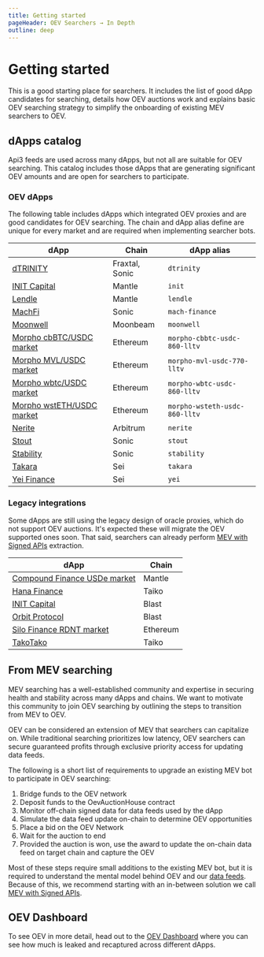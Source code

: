 ```yaml
---
title: Getting started
pageHeader: OEV Searchers → In Depth
outline: deep
---
```


<PageHeader/>

# Getting started

This is a good starting place for searchers. It includes the list of good dApp candidates for searching, details how OEV auctions
work and explains basic OEV searching strategy to simplify the onboarding of
existing MEV searchers to OEV.

## dApps catalog

Api3 feeds are used across many dApps, but not all are suitable for OEV searching. This catalog includes those dApps that are generating significant OEV amounts and are open for searchers to participate.

### OEV dApps

<!-- NOTE: Make sure these are sorted alphabetically; title matches information in @api3/contracts; homepage points to the dApp market (can differ from dApp landing page) -->

The following table includes dApps which integrated OEV proxies and are good candidates for OEV searching. The chain and dApp alias define are unique for every market and are required when implementing searcher bots.

| dApp                                                                                                                                               | Chain          | dApp alias                    |
| -------------------------------------------------------------------------------------------------------------------------------------------------- | -------------- | ----------------------------- |
| [dTRINITY](https://dtrinity.org/)                                                                                                                  | Fraxtal, Sonic | `dtrinity`                    |
| [INIT Capital](https://app.init.capital/?chain=5000)                                                                                               | Mantle         | `init`                        |
| [Lendle](https://lendle.xyz/)                                                                                                                      | Mantle         | `lendle`                      |
| [MachFi](https://www.machfi.xyz/)                                                                                                                  | Sonic          | `mach-finance`                |
| [Moonwell](https://moonwell.fi/)                                                                                                                   | Moonbeam       | `moonwell`                    |
| [Morpho cbBTC/USDC market](https://app.morpho.org/ethereum/market/0xba3ba077d9c838696b76e29a394ae9f0d1517a372e30fd9a0fc19c516fb4c5a7/cbbtc-usdc)   | Ethereum       | `morpho-cbbtc-usdc-860-lltv`  |
| [Morpho MVL/USDC market](https://app.morpho.org/ethereum/market/0x972b343b611a3cf2559a04bf2c0b8e45d1c69a1c1d94dc852ca6e16a924b006b/mvl-usdc)       | Ethereum       | `morpho-mvl-usdc-770-lltv`    |
| [Morpho wbtc/USDC market](https://app.morpho.org/ethereum/market/0x704e020b95cbf452e7a30545d5f72a241c4238eebf9d1c67657fdd4a488581e0/wbtc-usdc)     | Ethereum       | `morpho-wbtc-usdc-860-lltv`   |
| [Morpho wstETH/USDC market](https://app.morpho.org/ethereum/market/0x6d2fba32b8649d92432d036c16aa80779034b7469b63abc259b17678857f31c2/wsteth-usdc) | Ethereum       | `morpho-wsteth-usdc-860-lltv` |
| [Nerite](https://www.nerite.org/)                                                                                                                  | Arbitrum       | `nerite`                      |
| [Stout](https://stout.fi/)                                                                                                                         | Sonic          | `stout`                       |
| [Stability](https://stability.market/)                                                                                                             | Sonic          | `stability`                   |
| [Takara](https://app.takaralend.com/)                                                                                                              | Sei            | `takara`                      |
| [Yei Finance](https://www.yei.finance/)                                                                                                            | Sei            | `yei`                         |

### Legacy integrations

Some dApps are still using the legacy design of oracle proxies, which do not support OEV auctions. It's expected these will migrate the OEV supported ones soon. That said, searchers can already
perform [MEV with Signed APIs](/oev-searchers/in-depth/mev-with-signed-apis)
extraction.

<!-- NOTE: Make sure these are sorted alphabetically; title matches information in @api3/contracts; homepage points to the dApp market (can differ from dApp landing page) -->

| dApp                                                                                                | Chain    |
| --------------------------------------------------------------------------------------------------- | -------- |
| [Compound Finance USDe market](https://app.compound.finance/markets/usde-mantle)                    | Mantle   |
| [Hana Finance](https://www.hana.finance/)                                                           | Taiko    |
| [INIT Capital](https://app.init.capital/?chain=81457)                                               | Blast    |
| [Orbit Protocol](https://orbitlending.io/)                                                          | Blast    |
| [Silo Finance RDNT market](https://v1.silo.finance/silo/0x19d3F8D09773065867e9fD11716229e73481c55A) | Ethereum |
| [TakoTako](https://www.takotako.xyz/)                                                               | Taiko    |

## From MEV searching

MEV searching has a well-established community and expertise in securing health
and stability across many dApps and chains. We want to motivate this community
to join OEV searching by outlining the steps to transition from MEV to OEV.

OEV can be considered an extension of MEV that searchers can capitalize on. While traditional searching prioritizes low latency, OEV searchers can secure guaranteed profits through exclusive priority access for updating data feeds.

The following is a short list of requirements to upgrade an existing MEV
bot to participate in OEV searching:

1. Bridge funds to the OEV network
2. Deposit funds to the OevAuctionHouse contract
3. Monitor off-chain signed data for data feeds used by the dApp
4. Simulate the data feed update on-chain to determine OEV opportunities
5. Place a bid on the OEV Network
6. Wait for the auction to end
7. Provided the auction is won, use the award to update the on-chain data feed on target chain and capture
   the OEV

Most of these steps require small additions to the existing MEV bot, but it is
required to understand the mental model behind OEV and our
[data feeds](/oev-searchers/in-depth/data-feeds/). Because of this, we recommend starting
with an in-between solution we call
[MEV with Signed APIs](/oev-searchers/in-depth/mev-with-signed-apis).

## OEV Dashboard

To see OEV in more detail, head out to the [OEV Dashboard](https://oev-dashboard.api3.org/) where you can see how much is leaked and recaptured across different dApps.

